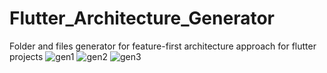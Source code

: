 # Flutter_Architecture_Generator
Folder and files generator for feature-first architecture approach for flutter projects
![gen1](https://user-images.githubusercontent.com/25417544/229476193-6fbefd0c-5059-495a-bfb8-6be23fe30b1e.png)
![gen2](https://user-images.githubusercontent.com/25417544/229476221-4c1a0c45-9727-4d44-a95b-bf7feab344db.png)
![gen3](https://user-images.githubusercontent.com/25417544/229476227-3ea5642d-765c-4705-8505-e49ff5ff5e60.png)
